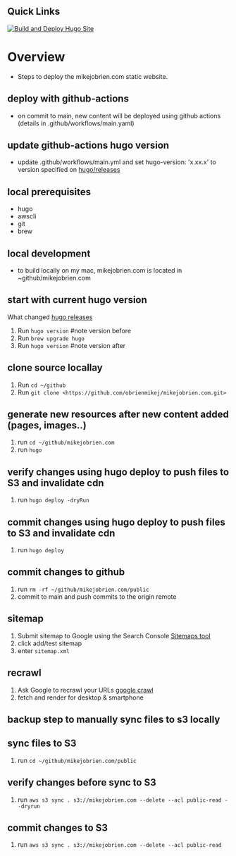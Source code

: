 ## Quick Links

[![Build and Deploy Hugo Site](https://github.com/obrienmikej/mikejobrien.com/actions/workflows/main.yml/badge.svg)](https://github.com/obrienmikej/mikejobrien.com/actions/workflows/main.yml)

# Overview

- Steps to deploy the mikejobrien.com static website.

## deploy with github-actions

- on commit to main, new content will be deployed using github actions (details in .github/workflows/main.yaml)

## update github-actions hugo version

- update .github/workflows/main.yml and set hugo-version: 'x.xx.x' to version specified on [hugo/releases](https://github.com/gohugoio/hugo/releases)

## local prerequisites

- hugo
- awscli
- git
- brew

## local development

- to build locally on my mac, mikejobrien.com is located in ~github/mikejobrien.com

## start with current hugo version

What changed [hugo releases](https://github.com/gohugoio/hugo/releases)

1. Run `hugo version` #note version before
2. Run `brew upgrade hugo`
3. Run `hugo version` #note version after

## clone source locallay

1. Run `cd ~/github`
1. Run `git clone <https://github.com/obrienmikej/mikejobrien.com.git>`

## generate new resources after new content added (pages, images..)

1. run `cd ~/github/mikejobrien.com`
2. run `hugo`

## verify changes using hugo deploy to push files to S3 and invalidate cdn

1. run `hugo deploy -dryRun`

## commit changes using hugo deploy to push files to S3 and invalidate cdn

1. run `hugo deploy`

## commit changes to github

1. run `rm -rf ~/github/mikejobrien.com/public`
2. commit to main and push commits to the origin remote

## sitemap

1. Submit sitemap to Google using the Search Console [Sitemaps tool](https://search.google.com/search-console/sitemaps)
2. click add/test sitemap
3. enter `sitemap.xml`

## recrawl

1. Ask Google to recrawl your URLs [google crawl](https://search.google.com/search-console)
2. fetch and render for desktop & smartphone

## backup step to manually sync files to s3 locally

## sync files to S3

1. run `cd ~/github/mikejobrien.com/public`

## verify changes before sync to S3

1. run `aws s3 sync . s3://mikejobrien.com --delete --acl public-read --dryrun`

## commit changes to S3

1. run `aws s3 sync . s3://mikejobrien.com --delete --acl public-read`
